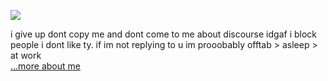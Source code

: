 


<p align="left">
<img src="https://files.catbox.moe/0186bp.png">
</p>
    i give up dont copy me and dont come to me about discourse idgaf i block people i dont like ty. 
    if im not replying to u im prooobably offtab > asleep > at work
    <br> <a href="https://github.com/megatensei/xtra">...more about me</a>  
 
